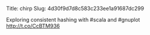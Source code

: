 Title: chirp
Slug: 4d30f9d7d8c583c233ee1a91687dc299

Exploring consistent hashing with #scala and #gnuplot <a href="http://t.co/CcBTM936">http://t.co/CcBTM936</a>
